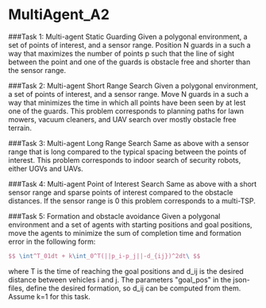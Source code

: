 # MultiAgent_A2

###Task 1: Multi-agent Static Guarding
Given a polygonal environment, a set of points of interest, and a sensor range. Position N guards in a such a way that maximizes the number of points p such that the line of sight between the point and one of the guards is obstacle free and shorter than the sensor range.

###Task 2: Multi-agent Short Range Search
Given a polygonal environment, a set of points of interest, and a sensor range. Move N guards in a such a way that minimizes the time in which all points have been seen by at lest one of the guards.
This problem corresponds to planning paths for lawn mowers, vacuum cleaners, and UAV search over mostly obstacle free terrain.

###Task 3: Multi-agent Long Range Search
Same as above with a sensor range that is long compared to the typical spacing between the points of interest.
This problem corresponds to indoor search of security robots, either UGVs and UAVs.

###Task 4: Multi-agent Point of Interest Search
Same as above with a short sensor range and sparse points of interest compared to the obstacle distances. If the sensor range is 0 this problem corresponds to a multi-TSP.

###Task 5: Formation and obstacle avoidance
Given a polygonal environment and a set of agents with starting positions and goal positions, move the agents to minimize the sum of completion time and formation error in the following form:

```tex
$$ \int^T_01dt + k\int_0^T(||p_i-p_j||-d_{ij})^2dt\ $$
```

where T is the time of reaching the goal positions and d_ij is the desired distance between vehicles i and j. The parameters "goal_pos" in the json-files, define the desired formation, so d_ij can be computed from them. Assume k=1 for this task.

